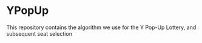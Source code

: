 # YPopUp
This repository contains the algorithm we use for the Y Pop-Up Lottery, and subsequent seat selection
